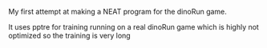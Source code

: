 My first attempt at making a NEAT program for the dinoRun game.

It uses pptre for training running on a real dinoRun game which is highly not optimized so the training is very long

